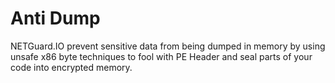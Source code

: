 # Anti Dump

NETGuard.IO prevent sensitive data from being dumped in memory by using unsafe x86 byte techniques to fool with PE Header and seal parts of your code into encrypted memory.

